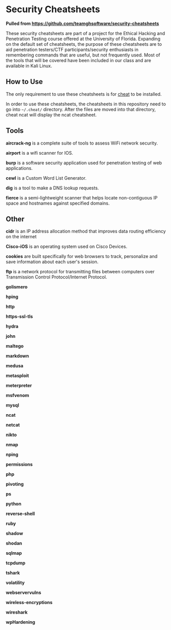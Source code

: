 # Security Cheatsheets

**Pulled from https://github.com/teamghsoftware/security-cheatsheets**

These security cheatsheets are part of a project for the Ethical Hacking and Penetration Testing course offered at the University of Florida. Expanding on the default set of cheatsheets, the purpose of these cheatsheets are to aid penetration testers/CTF participants/security enthusiasts in remembering commands that are useful, but not frequently used. Most of the tools that will be covered have been included in our class and are available in Kali Linux.

## How to Use

The only requirement to use these cheatsheets is for [cheat](https://github.com/chrisallenlane/cheat) to be installed.

In order to use these cheatsheets, the cheatsheets in this repository need to go into `~/.cheat/` directory. After the files are moved into that directory, cheat ncat will display the ncat cheatsheet.

## Tools

**aircrack-ng** is a complete suite of tools to assess WiFi network security.

**airport** is a wifi scanner for IOS.

**burp** is a software security application used for penetration testing of web applications.

**cewl** is a Custom Word List Generator.

**dig** is a tool to make a DNS lookup requests.

**fierce** is a semi-lightweight scanner that helps locate non-contiguous IP space and hostnames against specified domains.

## Other

**cidr** is an IP address allocation method that improves data routing efficiency on the internet

**Cisco-iOS** is an operating system used on Cisco Devices.

**cookies** are built specifically for web browsers to track, personalize and save information about each user's session.

**ftp** is a network protocol for transmitting files between computers over Transmission Control Protocol/Internet Protocol.

**golismero**

**hping**

**http**

**https-ssl-tls**

**hydra**

**john**

**maltego**

**markdown**

**medusa**

**metasploit**

**meterpreter**

**msfvenom**

**mysql**

**ncat**

**netcat**

**nikto**

**nmap**

**nping**

**permissions**

**php**

**pivoting**

**ps**

**python**

**reverse-shell**

**ruby**

**shadow**

**shodan**

**sqlmap**

**tcpdump**

**tshark**

**volatility**

**webservervulns**

**wireless-encryptions**

**wireshark**

**wpHardening**
